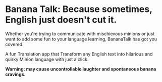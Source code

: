 # Banana Talk: Because sometimes, English just doesn't cut it.

Whether you're trying to communicate with mischievous minions or just want to add some fun to your language learning, BananaTalk has got you covered. 

A fun Translation app that Transform any English text into hilarious and quirky Minion language with just a click.

**Warning: may cause uncontrollable laughter and spontaneous banana cravings.**
